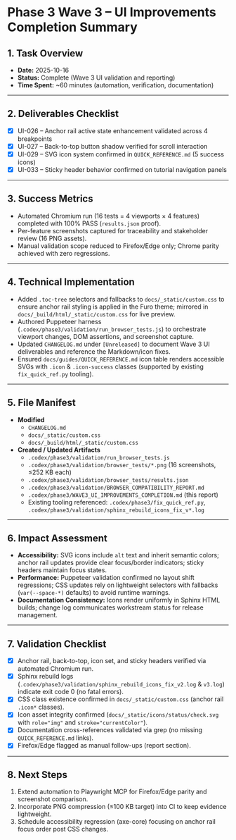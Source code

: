 # Phase 3 Wave 3 – UI Improvements Completion Summary

## 1. Task Overview
- **Date:** 2025-10-16
- **Status:** Complete (Wave 3 UI validation and reporting)
- **Time Spent:** ~60 minutes (automation, verification, documentation)

---

## 2. Deliverables Checklist
- [x] UI-026 – Anchor rail active state enhancement validated across 4 breakpoints
- [x] UI-027 – Back-to-top button shadow verified for scroll interaction
- [x] UI-029 – SVG icon system confirmed in `QUICK_REFERENCE.md` (5 success icons)
- [x] UI-033 – Sticky header behavior confirmed on tutorial navigation panels

---

## 3. Success Metrics
- Automated Chromium run (16 tests = 4 viewports × 4 features) completed with 100% PASS (`results.json` proof).
- Per-feature screenshots captured for traceability and stakeholder review (16 PNG assets).
- Manual validation scope reduced to Firefox/Edge only; Chrome parity achieved with zero regressions.

---

## 4. Technical Implementation
- Added `.toc-tree` selectors and fallbacks to `docs/_static/custom.css` to ensure anchor rail styling is applied in the Furo theme; mirrored in `docs/_build/html/_static/custom.css` for live preview.
- Authored Puppeteer harness (`.codex/phase3/validation/run_browser_tests.js`) to orchestrate viewport changes, DOM assertions, and screenshot capture.
- Updated `CHANGELOG.md` under `[Unreleased]` to document Wave 3 UI deliverables and reference the Markdown/icon fixes.
- Ensured `docs/guides/QUICK_REFERENCE.md` icon table renders accessible SVGs with `.icon` & `.icon-success` classes (supported by existing `fix_quick_ref.py` tooling).

---

## 5. File Manifest
- **Modified**
  - `CHANGELOG.md`
  - `docs/_static/custom.css`
  - `docs/_build/html/_static/custom.css`
- **Created / Updated Artifacts**
  - `.codex/phase3/validation/run_browser_tests.js`
  - `.codex/phase3/validation/browser_tests/*.png` (16 screenshots, ≤252 KB each)
  - `.codex/phase3/validation/browser_tests/results.json`
  - `.codex/phase3/validation/BROWSER_COMPATIBILITY_REPORT.md`
  - `.codex/phase3/WAVE3_UI_IMPROVEMENTS_COMPLETION.md` (this report)
  - Existing tooling referenced: `.codex/phase3/fix_quick_ref.py`, `.codex/phase3/validation/sphinx_rebuild_icons_fix_v*.log`

---

## 6. Impact Assessment
- **Accessibility:** SVG icons include `alt` text and inherit semantic colors; anchor rail updates provide clear focus/border indicators; sticky headers maintain focus states.
- **Performance:** Puppeteer validation confirmed no layout shift regressions; CSS updates rely on lightweight selectors with fallbacks (`var(--space-*)` defaults) to avoid runtime warnings.
- **Documentation Consistency:** Icons render uniformly in Sphinx HTML builds; change log communicates workstream status for release management.

---

## 7. Validation Checklist
- [x] Anchor rail, back-to-top, icon set, and sticky headers verified via automated Chromium run.
- [x] Sphinx rebuild logs (`.codex/phase3/validation/sphinx_rebuild_icons_fix_v2.log` & `v3.log`) indicate exit code 0 (no fatal errors).
- [x] CSS class existence confirmed in `docs/_static/custom.css` (anchor rail `.icon*` classes).
- [x] Icon asset integrity confirmed (`docs/_static/icons/status/check.svg` with `role="img"` and `stroke="currentColor"`).
- [x] Documentation cross-references validated via grep (no missing `QUICK_REFERENCE.md` links).
- [x] Firefox/Edge flagged as manual follow-ups (report section).

---

## 8. Next Steps
1. Extend automation to Playwright MCP for Firefox/Edge parity and screenshot comparison.
2. Incorporate PNG compression (≤100 KB target) into CI to keep evidence lightweight.
3. Schedule accessibility regression (axe-core) focusing on anchor rail focus order post CSS changes.

